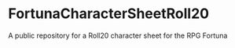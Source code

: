 # FortunaCharacterSheetRoll20
 
A public repository for a Roll20 character sheet for the RPG Fortuna

